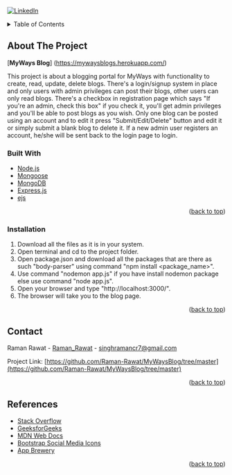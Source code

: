 <div id="top"></div>

[![LinkedIn][linkedin-shield]][linkedin-url]

<!-- TABLE OF CONTENTS -->
<details>
  <summary>Table of Contents</summary>
  <ol>
    <li>
      <a href="#about-the-project">About The Project</a>
      <ul>
        <li><a href="#built-with">Built With</a></li>
      </ul>
    </li>
    <li>
      <a href="#getting-started">Getting Started</a>
      <ul>
        <li><a href="#installation">Installation</a></li>
      </ul>
    </li>
    <li><a href="#contact">Contact</a></li>
  </ol>
</details>



<!-- ABOUT THE PROJECT -->
## About The Project

[**MyWays Blog**] (https://mywaysblogs.herokuapp.com/)

This project is about a blogging portal for MyWays with functionality to create, read, update, delete blogs. There's a login/signup system in place and only users with admin privileges can post their blogs, other users can only read blogs. There's a checkbox in registration page which says "If you're an admin, check this box" if you check it, you'll get admin privileges and you'll be able to post blogs as you wish. Only one blog can be posted using an account and to edit it press "Submit/Edit/Delete" button and edit it or simply submit a blank blog to delete it. If a new admin user registers an account, he/she will be sent back to the login page to login.



### Built With



* [Node.js](https://nodejs.org/en/)
* [Mongoose](https://mongoosejs.com/)
* [MongoDB](https://www.mongodb.com/)
* [Express.js](https://expressjs.com/)
* [ejs](https://ejs.co/)

<p align="right">(<a href="#top">back to top</a>)</p>



<!-- GETTING STARTED -->
### Installation

1. Download all the files as it is in your system.
2. Open terminal and cd to the project folder.
3. Open package.json and download all the packages that are there as such "body-parser" using command "npm install <package_name>".
4. Use command "nodemon app.js" if you have install nodemon package else use command "node app.js".
5. Open your browser and type "http://localhost:3000/".
6. The browser will take you to the blog page.

<p align="right">(<a href="#top">back to top</a>)</p>



<!-- CONTACT -->
## Contact

Raman Rawat - [Raman_Rawat](https://github.com/Salamandas) - singhramancr7@gmail.com

Project Link: [https://github.com/Raman-Rawat/MyWaysBlog/tree/master](https://github.com/Raman-Rawat/MyWaysBlog/tree/master)

<p align="right">(<a href="#top">back to top</a>)</p>



<!-- REFERENCES -->
## References

* [Stack Overflow](https://stackoverflow.com/)
* [GeeksforGeeks](https://www.geeksforgeeks.org/)
* [MDN Web Docs](https://developer.mozilla.org/en-US/)
* [Bootstrap Social Media Icons](https://github.com/lipis/bootstrap-social)
* [App Brewery](https://www.appbrewery.co/p/web-development-course-resources)

<p align="right">(<a href="#top">back to top</a>)</p>



<!-- MARKDOWN LINKS & IMAGES -->
[linkedin-shield]: https://img.shields.io/badge/-LinkedIn-black.svg?style=for-the-badge&logo=linkedin&colorB=555
[linkedin-url]: https://www.linkedin.com/in/raman-rawat-2477b8218/

